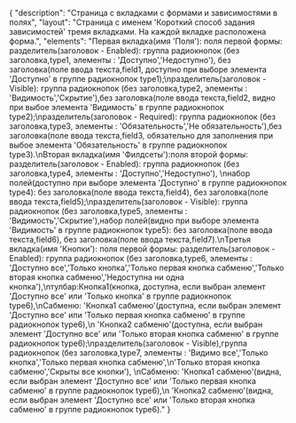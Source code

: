 {
"description": "Страница с вкладками с формами и зависимостями в полях",
"layout": "Страница с именем 'Короткий способ задания зависимостей' тремя вкладками. На каждой вкладке расположена форма.",
"elements": "Первая вкладка(имя 'Поля'): поля первой формы: разделитель(заголовок - Enabled): группа радиокнопок (без заголовка,type1, элементы : 'Доступно','Недоступно'), без заголовка(поле ввода текста,field1, доступно при выборе элемента 'Доступно' в группе радиокнопок type1);\nразделитель(заголовок - Visible): группа радиокнопок (без заголовка,type2, элементы : 'Видимость','Скрытие'),без заголовка(поле ввода текста,field2, видно при выбое элемента 'Видимость' в группе радиокнопок type2);\nразделитель(заголовок - Required): группа радиокнопок (без заголовка,type3, элементы : 'Обязательность','Не обязательность'),без заголовка(поле ввода текста,field3, обязательно для заполнения при выбое элемента 'Обязательность' в группе радиокнопок type3).\nВторая вкладка(имя 'Филдсеты'):поля второй формы: разделитель(заголовок - Enabled): группа радиокнопок (без заголовка,type4, элементы : 'Доступно','Недоступно'), \nнабор полей(доступно при выборе элемента 'Доступно' в группе радиокнопок type4): без заголовка(поле ввода текста,field4), без заголовка(поле ввода текста,field5);\nразделитель(заголовок - Visible): группа радиокнопок (без заголовка,type5, элементы : 'Видимость','Скрытие'),набор полей(видно при выборе элемента 'Видимость' в группе радиокнопок type5): без заголовка(поле ввода текста,field6), без заголовка(поле ввода текста,field7).\nТретья вкладка(имя 'Кнопки'): поля первой формы: разделитель(заголовок - Enabled): группа радиокнопок (без заголовка,type6, элементы : 'Доступно все','Только кнопка','Только первая кнопка сабменю','Только вторая кнопка сабменю','Недоступна ни одна кнопка'),\nтулбар:Кнопка1(кнопка, доступна, если выбран элемент 'Доступно все' или 'Только кнопка' в группе радиокнопок type6),\nСабменю: 'Кнопка1 сабменю'(доступна, если выбран элемент 'Доступно все' или 'Только первая кнопка сабменю' в группе радиокнопок type6),\n 'Кнопка2 сабменю'(доступна, если выбран элемент 'Доступно все' или 'Только вторая кнопка сабменю' в группе радиокнопок type6);\nразделитель(заголовок - Visible),группа радиокнопок (без заголовка,type7, элементы :  'Видимо все','Только кнопка','Только первая кнопка сабменю',\n'Только вторая кнопка сабменю','Скрыты все кнопки'), \nСабменю: 'Кнопка1 сабменю'(видна, если выбран элемент 'Доступно все' или 'Только первая кнопка сабменю' в группе радиокнопок type6),\n 'Кнопка2 сабменю'(видна, если выбран элемент 'Доступно все' или 'Только вторая кнопка сабменю' в группе радиокнопок type6)."
}